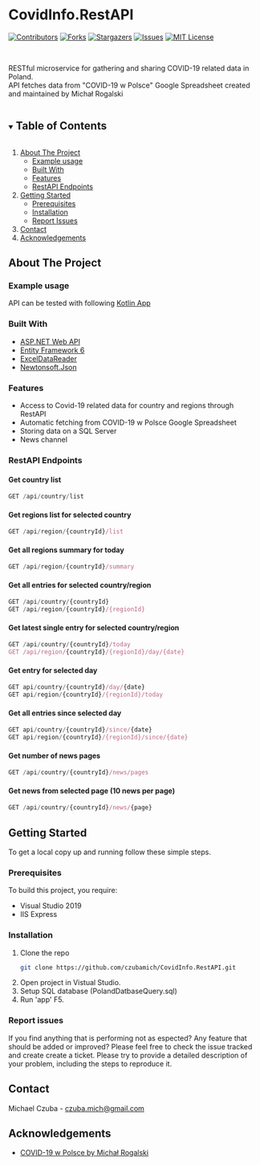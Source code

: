 # CovidInfo.RestAPI
<!-- PROJECT SHIELDS -->
[![Contributors][contributors-shield]][contributors-url]
[![Forks][forks-shield]][forks-url]
[![Stargazers][stars-shield]][stars-url]
[![Issues][issues-shield]][issues-url]
[![MIT License][license-shield]][license-url]

<!-- PROJECT LOGO -->
<br />
  <p align="left">
    RESTful microservice for gathering and sharing COVID-19 related data in Poland. </br>
    API fetches data from "COVID-19 w Polsce" Google Spreadsheet created and maintained by Michał Rogalski
</p>

<!-- TABLE OF CONTENTS -->
<details open="open">
  <summary><h2 style="display: inline-block">Table of Contents</h2></summary>
  <ol>
    <li>
      <a href="#about-the-project">About The Project</a>
      <ul>
        <li><a href="#example-usage">Example usage</a></li>
        <li><a href="#built-with">Built With</a></li>
        <li><a href="#features">Features</a></li>
        <li><a href="#restapi-endpoints">RestAPI Endpoints</a></li>
      </ul>
    </li>
    <li>
      <a href="#getting-started">Getting Started</a>
      <ul>
        <li><a href="#prerequisites">Prerequisites</a></li>
        <li><a href="#installation">Installation</a></li>
        <li><a href="#report-issues">Report Issues</a></li>
      </ul>
    </li>
    <li><a href="#contact">Contact</a></li>
    <li><a href="#acknowledgements">Acknowledgements</a></li>
  </ol>
</details>

<!-- ABOUT THE PROJECT -->
## About The Project

### Example usage
API can be tested with following [Kotlin App](https://github.com/czubamich/CovidInfo.Kotlin)

### Built With

* [ASP.NET Web API](https://docs.microsoft.com/en-us/aspnet/web-api/)
* [Entity Framework 6](https://docs.microsoft.com/en-us/ef/ef6/)
* [ExcelDataReader](https://github.com/ExcelDataReader/ExcelDataReader)
* [Newtonsoft.Json](https://www.newtonsoft.com/json)

### Features
* Access to Covid-19 related data for country and regions through RestAPI
* Automatic fetching from COVID-19 w Polsce Google Spreadsheet
* Storing data on a SQL Server
* News channel

### RestAPI Endpoints
#### Get country list
```javascript
GET /api/country/list
```
#### Get regions list for selected country
```javascript
GET /api/region/{countryId}/list
```
#### Get all regions summary for today
```javascript
GET /api/region/{countryId}/summary
```
#### Get all entries for selected country/region
```javascript
GET /api/country/{countryId}
GET /api/region/{countryId}/{regionId}
```
#### Get latest single entry for selected country/region
```javascript
GET /api/country/{countryId}/today
GET /api/region/{countryId}/{regionId}/day/{date}
```
#### Get entry for selected day
```javascript
GET api/country/{countryId}/day/{date}
GET api/region/{countryId}/{regionId}/today
```
#### Get all entries since selected day
```javascript
GET api/country/{countryId}/since/{date}
GET api/region/{countryId}/{regionId}/since/{date}
```
#### Get number of news pages
```javascript
GET /api/country/{countryId}/news/pages
```
#### Get news from selected page (10 news per page)
```javascript
GET /api/country/{countryId}/news/{page}
```


<!-- GETTING STARTED -->
## Getting Started

To get a local copy up and running follow these simple steps.

### Prerequisites
To build this project, you require:

* Visual Studio 2019
* IIS Express

### Installation
1. Clone the repo
   ```sh
   git clone https://github.com/czubamich/CovidInfo.RestAPI.git
   ```
2. Open project in Vistual Studio.
3. Setup SQL database (PolandDatbaseQuery.sql)
4. Run 'app' F5.

### Report issues
If you find anything that is performing not as espected? Any feature that should be added or improved? Please feel free to check the issue tracked and create create a ticket. Please try to provide a detailed description of your problem, including the steps to reproduce it.

<!-- CONTACT -->
## Contact

Michael Czuba - czuba.mich@gmail.com

<!-- ACKNOWLEDGEMENTS -->
## Acknowledgements

* [COVID-19 w Polsce by Michał Rogalski](https://docs.google.com/spreadsheets/d/1ierEhD6gcq51HAm433knjnVwey4ZE5DCnu1bW7PRG3E/edit#gid=1309014089)

<!-- MARKDOWN LINKS & IMAGES -->
<!-- https://www.markdownguide.org/basic-syntax/#reference-style-links -->
[contributors-shield]: https://img.shields.io/github/contributors/czubamich/CovidInfo.RestAPI.svg?style=for-the-badge
[contributors-url]: https://github.com/czubamich/CovidInfo.RestAPI/graphs/contributors
[forks-shield]: https://img.shields.io/github/forks/czubamich/CovidInfo.RestAPI.svg?style=for-the-badge
[forks-url]: https://github.com/czubamich/CovidInfo.RestAPI/network/members
[stars-shield]: https://img.shields.io/github/stars/czubamich/CovidInfo.RestAPI.svg?style=for-the-badge
[stars-url]: https://github.com/czubamich/CovidInfo.RestAPI/stargazers
[issues-shield]: https://img.shields.io/github/issues/czubamich/CovidInfo.RestAPI.svg?style=for-the-badge
[issues-url]: https://github.com/czubamich/CovidInfo.RestAPI/issues
[license-shield]: https://img.shields.io/github/license/czubamich/CovidInfo.RestAPI.svg?style=for-the-badge
[license-url]: https://github.com/czubamich/CovidInfo.RestAPI/blob/master/LICENSE.txt

<!-- README created using the following template -->
<!-- https://github.com/othneildrew/Best-README-Template -->
